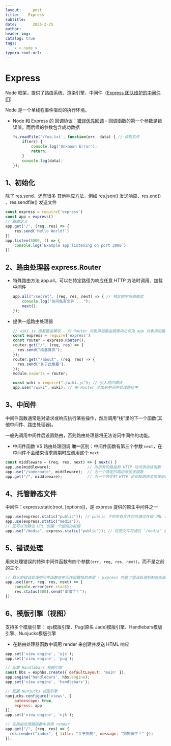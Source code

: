 ```yaml
---
layout:     post
title:    Express
subtitle:  
date:       2025-2-25
author:     
header-img: 
catalog: true
tags:
    - < node >
typora-root-url: ..
---
```




# Express

Node 框架，提供了路由系统、渲染引擎、中间件（[Express 团队维护的中间件们](https://www.expressjs.com.cn/resources/middleware.html)）

Node 是一个单线程事件驱动的执行环境。

- Node 和 Express 的 回调协议：[错误优先回调](https://fredkschott.com/post/2014/03/understanding-error-first-callbacks-in-node-js/) - 回调函数的第一个参数是错误值，而后续的参数包含成功数据

    ```js
    fs.readFile('/foo.txt', function(err, data) { // 读取文件
        if(err) {
            console.log('Unknown Error');
            return;
        }
        console.log(data);
    });

## 1、初始化

除了 res.send，还有很多 [其他响应方法](https://www.expressjs.com.cn/guide/routing.html#response-methods)，例如 res.json() 发送响应、res.end() 、res.sendfile() 发送文件

```js
const express = require('express')
const app = express()
// 路由定义
app.get('/', (req, res) => {
    res.send('Hello World!')
})
app.listen(3000, () => {
    console.log(`Example app listening on port 3000`)
})
```

## 2、路由处理器 express.Router

- 特殊路由方法 app.all，可以在特定路径为响应任意 HTTP 方法时调用、加载中间件

    ```js
    app.all("/secret", (req, res, next) => { // 特定的字符串模式
        console.log("访问私有文件 ...");
        next();
    });
    ```

- 提供一组路由处理器

    ```js
    // wiki.js 维基路由模块 - 向 Router 对象添加路由就像向之前为 app 对象添加路由一样
    const express = require('express')
    const router = express.Router();
    router.get("/", (req, res) => {
      res.send("维基首页");
    });
    router.get("/about", (req, res) => {
      res.send("关于此维基");
    });
    module.exports = router;
    ```

    ```js
    const wiki = require("./wiki.js"); // 引入路由模块
    app.use("/wiki", wiki); // 把 Router 添加到中间件处理路径中

## 3、中间件

中间件函数通常是对请求或响应执行某些操作，然后调用“栈”里的下一个函数(其他中间件、路由处理器)。

一般先调用中间件后设置路由，否则路由处理器将无法访问中间件的功能。

-	中间件函数 VS 路由处理回调 **唯一**区别：中间件函数有第三个参数 `next`，在中间件不会结束请求周期时应调用这个 `next`

```js
const middleware = (req, res, next) => { next() }
app.use(middleware); 				// 为所有的路由和 HTTP 动词添加该函数
app.use("/someroute", middleware); 	// 为一个特定的路由添加该函数
app.get("/", middleware); 			// 为一个特定的 HTTP 动词和路由添加该函数
```



## 4、托管静态文件

中间件：express.static(root, [options])，是 express 提供的原生中间件之一

```js
app.use(express.static("public")); // public 下的所有文件均可通过在根 URL 后直接添加文件名来访问
app.use(express.static("media"));
// 还可以为静态 URL 创建一个虚拟的前缀
app.use("/media", express.static("public")); // 这些文件将通过 '/media' 前缀调用
```

## 5、错误处理

用来处理错误的特殊中间件函数有四个参数`(err, req, res, next)`，而不是之前的三个。

```js
// 默认的错误处理中间件函数在中间件函数栈的末尾 - Express 内建了错误处理机制会兜底
app.use((err, req, res, next) => {
    console.error(err.stack);
    res.status(500).send("出错了！");
});
```

## 6、模版引擎（视图）

支持多个模版引擎： ejs模版引擎、Pug(原名 Jade)模版引擎、Handlebars模版引擎、Nunjucks模版引擎

- 在路由处理器函数中调用 render 来创建并发送 HTML 响应

```js
app.set('view engine', 'ejs');
app.set('view engine', 'pug');

// 配置 Handlebars 视图引擎
const hbs = exphbs.create({ defaultLayout: 'main' });
app.engine('handlebars', hbs.engine);
app.set('view engine', 'handlebars');

// 配置 Nunjucks 视图引擎
nunjucks.configure('views', {
    autoescape: true,
    express: app
});
app.set('view engine', 'njk');

// 在路由处理器函数中调用 render
app.get("/", (req, res) => {
  res.render("index", { title: "关于狗狗", message: "狗狗很牛！" });
});
```



